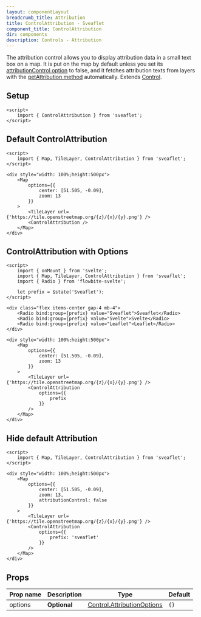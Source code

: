 ```yaml
---
layout: componentLayout
breadcrumb_title: Attribution
title: ControlAttribution - Sveaflet
component_title: ControlAttribution
dir: components
description: Controls - Attribution
---
```


The attribution control allows you to display attribution data in a small text box on a map. It is put on the map by default unless you set its [attributionControl option](https://leafletjs.com/reference.html#map-attributioncontrol) to false, and it fetches attribution texts from layers with the [getAttribution method](https://leafletjs.com/reference.html#layer-getattribution) automatically. Extends [Control](https://leafletjs.com/reference.html#control).

## Setup

```svelte example csr hideOutput
<script>
	import { ControlAttribution } from 'sveaflet';
</script>
```

## Default ControlAttribution

```svelte example csr
<script>
	import { Map, TileLayer, ControlAttribution } from 'sveaflet';
</script>

<div style="width: 100%;height:500px">
	<Map
		options={{
			center: [51.505, -0.09],
			zoom: 13
		}}
	>
		<TileLayer url={'https://tile.openstreetmap.org/{z}/{x}/{y}.png'} />
		<ControlAttribution />
	</Map>
</div>
```

## ControlAttribution with Options

```svelte example csr
<script>
	import { onMount } from 'svelte';
	import { Map, TileLayer, ControlAttribution } from 'sveaflet';
	import { Radio } from 'flowbite-svelte';

	let prefix = $state('Sveaflet');
</script>

<div class="flex items-center gap-4 mb-4">
	<Radio bind:group={prefix} value="Sveaflet">Sveaflet</Radio>
	<Radio bind:group={prefix} value="Svelte">Svelte</Radio>
	<Radio bind:group={prefix} value="Leaflet">Leaflet</Radio>
</div>

<div style="width: 100%;height:500px">
	<Map
		options={{
			center: [51.505, -0.09],
			zoom: 13
		}}
	>
		<TileLayer url={'https://tile.openstreetmap.org/{z}/{x}/{y}.png'} />
		<ControlAttribution
			options={{
				prefix
			}}
		/>
	</Map>
</div>
```

## Hide default Attribution

```svelte example csr
<script>
	import { Map, TileLayer, ControlAttribution } from 'sveaflet';
</script>

<div style="width: 100%;height:500px">
	<Map
		options={{
			center: [51.505, -0.09],
			zoom: 13,
			attributionControl: false
		}}
	>
		<TileLayer url={'https://tile.openstreetmap.org/{z}/{x}/{y}.png'} />
		<ControlAttribution
			options={{
				prefix: 'sveaflet'
			}}
		/>
	</Map>
</div>
```

## Props

| Prop name | Description  | Type                                                                                          | Default |
| --------- | ------------ | --------------------------------------------------------------------------------------------- | ------- |
| options   | **Optional** | [Control.AttributionOptions](https://leafletjs.com/reference.html#control-attribution-option) | `{}`    |
